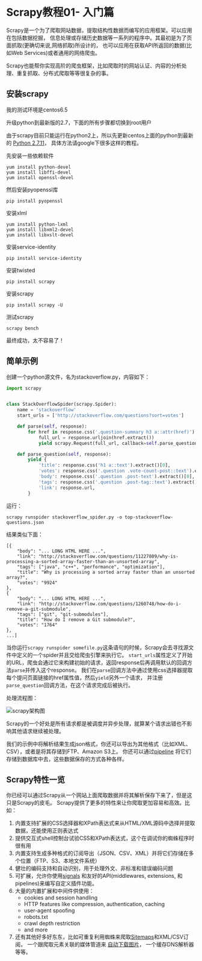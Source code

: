 # Scrapy教程01- 入门篇

Scrapy是一个为了爬取网站数据，提取结构性数据而编写的应用框架。可以应用在包括数据挖掘，
信息处理或存储历史数据等一系列的程序中。其最初是为了页面抓取(更确切来说,网络抓取)所设计的，
也可以应用在获取API所返回的数据(比如Web Services)或者通用的网络爬虫。

Scrapy也能帮你实现高阶的爬虫框架，比如爬取时的网站认证、内容的分析处理、重复抓取、分布式爬取等等很复杂的事。

## 安装scrapy

我的测试环境是centos6.5

升级python到最新版的2.7，下面的所有步骤都切换到root用户

由于scrapy目前只能运行在python2上，所以先更新centos上面的python到最新的
[Python 2.7.11](https://www.python.org/downloads/release/python-2711/)，
具体方法请google下很多这样的教程。

先安装一些依赖软件
```
yum install python-devel
yum install libffi-devel
yum install openssl-devel
```

然后安装pyopenssl库
```
pip install pyopenssl
```

安装xlml
```
yum install python-lxml
yum install libxml2-devel
yum install libxslt-devel
```

安装service-identity
```
pip install service-identity
```

安装twisted
```
pip install scrapy
```

安装scrapy
```
pip install scrapy -U
```

测试scrapy
```
scrapy bench
```

最终成功，太不容易了！

## 简单示例

创建一个python源文件，名为stackoverflow.py，内容如下：

``` python
import scrapy


class StackOverflowSpider(scrapy.Spider):
    name = 'stackoverflow'
    start_urls = ['http://stackoverflow.com/questions?sort=votes']

    def parse(self, response):
        for href in response.css('.question-summary h3 a::attr(href)'):
            full_url = response.urljoin(href.extract())
            yield scrapy.Request(full_url, callback=self.parse_question)

    def parse_question(self, response):
        yield {
            'title': response.css('h1 a::text').extract()[0],
            'votes': response.css('.question .vote-count-post::text').extract()[0],
            'body': response.css('.question .post-text').extract()[0],
            'tags': response.css('.question .post-tag::text').extract(),
            'link': response.url,
        }
```
运行：
```
scrapy runspider stackoverflow_spider.py -o top-stackoverflow-questions.json
```

结果类似下面：
```
[{
    "body": "... LONG HTML HERE ...",
    "link": "http://stackoverflow.com/questions/11227809/why-is-processing-a-sorted-array-faster-than-an-unsorted-array",
    "tags": ["java", "c++", "performance", "optimization"],
    "title": "Why is processing a sorted array faster than an unsorted array?",
    "votes": "9924"
},
{
    "body": "... LONG HTML HERE ...",
    "link": "http://stackoverflow.com/questions/1260748/how-do-i-remove-a-git-submodule",
    "tags": ["git", "git-submodules"],
    "title": "How do I remove a Git submodule?",
    "votes": "1764"
},
...]
```

当你运行`scrapy runspider somefile.py`这条语句的时候，Scrapy会去寻找源文件中定义的一个spider并且交给爬虫引擎来执行它。
`start_urls`属性定义了开始的URL，爬虫会通过它来构建初始的请求，返回response后再调用默认的回调方法`parse`并传入这个response。
我们在`parse`回调方法中通过使用css选择器提取每个提问页面链接的href属性值，然后`yield`另外一个请求，
并注册`parse_question`回调方法，在这个请求完成后被执行。

处理流程图：

![scrapy架构图](/source/images/scrapy.png)

Scrapy的一个好处是所有请求都是被调度并异步处理，就算某个请求出错也不影响其他请求继续被处理。

我们的示例中将解析结果生成json格式，你还可以导出为其他格式（比如XML、CSV），或者是将其存储到FTP、Amazon S3上。
你还可以通过[pipeline](http://doc.scrapy.org/en/1.0/topics/item-pipeline.html#topics-item-pipeline)
将它们存储到数据库中去，这些数据保存的方式各种各样。

## Scrapy特性一览
你已经可以通过Scrapy从一个网站上面爬取数据并将其解析保存下来了，但是这只是Scrapy的皮毛。
Scrapy提供了更多的特性来让你爬取更加容易和高效。比如：

1. 内置支持扩展的CSS选择器和XPath表达式来从HTML/XML源码中选择并提取数据，还能使用正则表达式
2. 提供交互式shell控制台试验CSS和XPath表达式，这个在调试你的蜘蛛程序时很有用
1. 内置支持生成多种格式的订阅导出（JSON、CSV、XML）并将它们存储在多个位置（FTP、S3、本地文件系统）
1. 健壮的编码支持和自动识别，用于处理外文、非标准和错误编码问题
1. 可扩展，允许你使用[signals](http://doc.scrapy.org/en/1.0/topics/signals.html#topics-signals)
和友好的API(middlewares, extensions, 和pipelines)来编写自定义插件功能。
1. 大量的内置扩展和中间件供使用：
    - cookies and session handling
    - HTTP features like compression, authentication, caching
    - user-agent spoofing
    - robots.txt
    - crawl depth restriction
    - and more
1. 还有其他好多好东东，比如可重复利用蜘蛛来爬取[Sitemaps](http://www.sitemaps.org/)和XML/CSV订阅，
一个跟爬取元素关联的媒体管道来
[自动下载图片](http://doc.scrapy.org/en/1.0/topics/media-pipeline.html#topics-media-pipeline)，
一个缓存DNS解析器等等。

